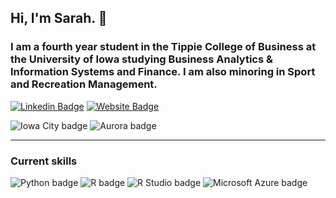 ## Hi, I'm Sarah. :wave:

### I am a fourth year student in the Tippie College of Business at the University of Iowa studying Business Analytics & Information Systems and Finance. I am also minoring in Sport and Recreation Management. 


[![Linkedin Badge](https://img.shields.io/badge/-LinkedIn-0e76a8?style=flat-square&logo=Linkedin&logoColor=white)](https://linkedin.com/in/sarah-k-phillips) [![Website Badge](https://img.shields.io/badge/Website-3b5998?style=flat-square&logo=google-chrome&logoColor=white)](https://sarahphillips.me/) 

![Iowa City badge](https://img.shields.io/static/v1?message=IA&logo=google-maps&labelColor=ffcd00&color=000000&logoColor=black&label=Iowa%20City&style=for-the-badge)
![Aurora badge](https://img.shields.io/static/v1?message=IL&logo=google-maps&labelColor=48aaad&color=000000&logoColor=black&label=Chicago&style=for-the-badge)

---  

### Current skills
![Python badge](https://img.shields.io/static/v1?message=Python&logo=Python&labelColor=3776AB&color=3776AB&logoColor=white&label=%20&style=for-the-badge) ![R badge](https://img.shields.io/static/v1?message=R%20Programming&logo=R&labelColor=276DC3&color=276DC3&logoColor=white&label=%20&style=for-the-badge) ![R Studio badge](https://img.shields.io/static/v1?message=R%20Studio&logo=RStudio&labelColor=75AADB&color=75AADB&logoColor=white&label=%20&style=for-the-badge) ![Microsoft Azure badge](https://img.shields.io/static/v1?message=Azure&logo=Microsoft%20Azure&labelColor=0078D4&color=0078D4&logoColor=white&label=%20&style=for-the-badge) 

